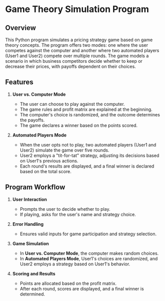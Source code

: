 # Game Theory Simulation Program

## Overview
This Python program simulates a pricing strategy game based on game theory concepts. The program offers two modes: one where the user competes against the computer and another where two automated players (User1 and User2) compete over multiple rounds. The game models a scenario in which business competitors decide whether to keep or decrease their prices, with payoffs dependent on their choices.

## Features
1. **User vs. Computer Mode**  
   - The user can choose to play against the computer.  
   - The game rules and profit matrix are explained at the beginning.  
   - The computer's choice is randomized, and the outcome determines the payoffs.  
   - The game declares a winner based on the points scored.

2. **Automated Players Mode**  
   - When the user opts not to play, two automated players (User1 and User2) simulate the game over five rounds.  
   - User2 employs a "tit-for-tat" strategy, adjusting its decisions based on User1's previous actions.  
   - Each round's results are displayed, and a final winner is declared based on the total score.

## Program Workflow
1. **User Interaction**  
   - Prompts the user to decide whether to play.  
   - If playing, asks for the user's name and strategy choice.  

2. **Error Handling**  
   - Ensures valid inputs for game participation and strategy selection.

3. **Game Simulation**  
   - In **User vs. Computer Mode**, the computer makes random choices.  
   - In **Automated Players Mode**, User1's choices are randomized, and User2 employs a strategy based on User1's behavior.

4. **Scoring and Results**  
   - Points are allocated based on the profit matrix.  
   - After each round, scores are displayed, and a final winner is determined.
